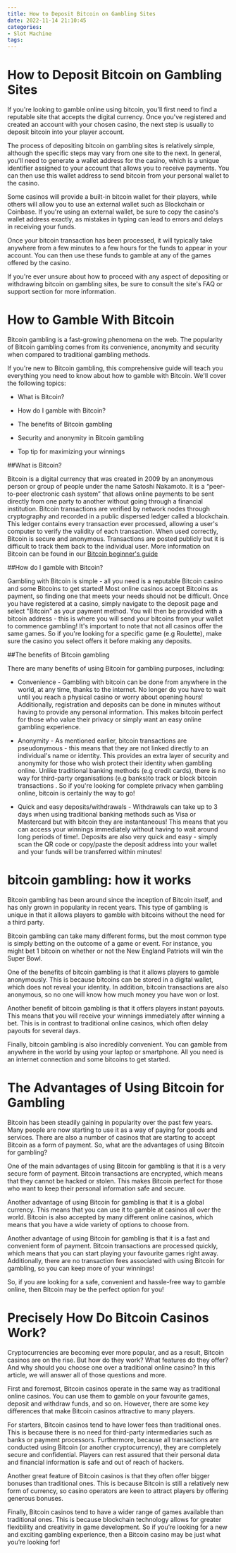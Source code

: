 ```yaml
---
title: How to Deposit Bitcoin on Gambling Sites
date: 2022-11-14 21:10:45
categories:
- Slot Machine
tags:
---
```



#  How to Deposit Bitcoin on Gambling Sites

If you're looking to gamble online using bitcoin, you'll first need to find a reputable site that accepts the digital currency. Once you've registered and created an account with your chosen casino, the next step is usually to deposit bitcoin into your player account.

The process of depositing bitcoin on gambling sites is relatively simple, although the specific steps may vary from one site to the next. In general, you'll need to generate a wallet address for the casino, which is a unique identifier assigned to your account that allows you to receive payments. You can then use this wallet address to send bitcoin from your personal wallet to the casino.

Some casinos will provide a built-in bitcoin wallet for their players, while others will allow you to use an external wallet such as Blockchain or Coinbase. If you're using an external wallet, be sure to copy the casino's wallet address exactly, as mistakes in typing can lead to errors and delays in receiving your funds.

Once your bitcoin transaction has been processed, it will typically take anywhere from a few minutes to a few hours for the funds to appear in your account. You can then use these funds to gamble at any of the games offered by the casino.

If you're ever unsure about how to proceed with any aspect of depositing or withdrawing bitcoin on gambling sites, be sure to consult the site's FAQ or support section for more information.

#  How to Gamble With Bitcoin

Bitcoin gambling is a fast-growing phenomena on the web. The popularity of Bitcoin gambling comes from its convenience, anonymity and security when compared to traditional gambling methods.

If you're new to Bitcoin gambling, this comprehensive guide will teach you everything you need to know about how to gamble with Bitcoin. We'll cover the following topics:

+ What is Bitcoin?

+ How do I gamble with Bitcoin?

+ The benefits of Bitcoin gambling

+ Security and anonymity in Bitcoin gambling

+ Top tip for maximizing your winnings

 ##What is Bitcoin?

Bitcoin is a digital currency that was created in 2009 by an anonymous person or group of people under the name Satoshi Nakamoto. It is a “peer-to-peer electronic cash system” that allows online payments to be sent directly from one party to another without going through a financial institution. Bitcoin transactions are verified by network nodes through cryptography and recorded in a public dispersed ledger called a blockchain. This ledger contains every transaction ever processed, allowing a user's computer to verify the validity of each transaction.
When used correctly, Bitcoin is secure and anonymous. Transactions are posted publicly but it is difficult to track them back to the individual user. More information on Bitcoin can be found in our [Bitcoin beginner's guide](https://blockgeeks.com/guides/what-is-bitcoin/) 

 ##How do I gamble with Bitcoin?

Gambling with Bitcoin is simple - all you need is a reputable Bitcoin casino and some Bitcoins to get started! Most online casinos accept Bitcoins as payment, so finding one that meets your needs should not be difficult. Once you have registered at a casino, simply navigate to the deposit page and select "Bitcoin" as your payment method. You will then be provided with a bitcoin address - this is where you will send your bitcoins from your wallet to commence gambling!
It's important to note that not all casinos offer the same games. So if you're looking for a specific game (e.g Roulette), make sure the casino you select offers it before making any deposits. 

 ##The benefits of Bitcoin gambling

There are many benefits of using Bitcoin for gambling purposes, including:

+ Convenience - Gambling with bitcoin can be done from anywhere in the world, at any time, thanks to the internet. No longer do you have to wait until you reach a physical casino or worry about opening hours! Additionally, registration and deposits can be done in minutes without having to provide any personal information. This makes bitcoin perfect for those who value their privacy or simply want an easy online gambling experience.

+ Anonymity - As mentioned earlier, bitcoin transactions are pseudonymous - this means that they are not linked directly to an individual's name or identity. This provides an extra layer of security and anonymity for those who wish protect their identity when gambling online. Unlike traditional banking methods (e.g credit cards), there is no way for third-party organisations (e.g banks)to track or block bitcoin transactions . So if you're looking for complete privacy when gambling online, bitcoin is certainly the way to go!

+ Quick and easy deposits/withdrawals - Withdrawals can take up to 3 days when using traditional banking methods such as Visa or Mastercard but with bitcoin they are instantaneous! This means that you can access your winnings immediately without having to wait around long periods of time!. Deposits are also very quick and easy - simply scan the QR code or copy/paste the deposit address into your wallet and your funds will be transferred within minutes!

#  bitcoin gambling: how it works

Bitcoin gambling has been around since the inception of Bitcoin itself, and has only grown in popularity in recent years. This type of gambling is unique in that it allows players to gamble with bitcoins without the need for a third party.

Bitcoin gambling can take many different forms, but the most common type is simply betting on the outcome of a game or event. For instance, you might bet 1 bitcoin on whether or not the New England Patriots will win the Super Bowl.

One of the benefits of bitcoin gambling is that it allows players to gamble anonymously. This is because bitcoins can be stored in a digital wallet, which does not reveal your identity. In addition, bitcoin transactions are also anonymous, so no one will know how much money you have won or lost.

Another benefit of bitcoin gambling is that it offers players instant payouts. This means that you will receive your winnings immediately after winning a bet. This is in contrast to traditional online casinos, which often delay payouts for several days.

Finally, bitcoin gambling is also incredibly convenient. You can gamble from anywhere in the world by using your laptop or smartphone. All you need is an internet connection and some bitcoins to get started.

#  The Advantages of Using Bitcoin for Gambling

Bitcoin has been steadily gaining in popularity over the past few years. Many people are now starting to use it as a way of paying for goods and services. There are also a number of casinos that are starting to accept Bitcoin as a form of payment. So, what are the advantages of using Bitcoin for gambling?

One of the main advantages of using Bitcoin for gambling is that it is a very secure form of payment. Bitcoin transactions are encrypted, which means that they cannot be hacked or stolen. This makes Bitcoin perfect for those who want to keep their personal information safe and secure.

Another advantage of using Bitcoin for gambling is that it is a global currency. This means that you can use it to gamble at casinos all over the world. Bitcoin is also accepted by many different online casinos, which means that you have a wide variety of options to choose from.

Another advantage of using Bitcoin for gambling is that it is a fast and convenient form of payment. Bitcoin transactions are processed quickly, which means that you can start playing your favourite games right away. Additionally, there are no transaction fees associated with using Bitcoin for gambling, so you can keep more of your winnings!

So, if you are looking for a safe, convenient and hassle-free way to gamble online, then Bitcoin may be the perfect option for you!

#  Precisely How Do Bitcoin Casinos Work?

Cryptocurrencies are becoming ever more popular, and as a result, Bitcoin casinos are on the rise. But how do they work? What features do they offer? And why should you choose one over a traditional online casino? In this article, we will answer all of those questions and more.

First and foremost, Bitcoin casinos operate in the same way as traditional online casinos. You can use them to gamble on your favourite games, deposit and withdraw funds, and so on. However, there are some key differences that make Bitcoin casinos attractive to many players.

For starters, Bitcoin casinos tend to have lower fees than traditional ones. This is because there is no need for third-party intermediaries such as banks or payment processors. Furthermore, because all transactions are conducted using Bitcoin (or another cryptocurrency), they are completely secure and confidential. Players can rest assured that their personal data and financial information is safe and out of reach of hackers.

Another great feature of Bitcoin casinos is that they often offer bigger bonuses than traditional ones. This is because Bitcoin is still a relatively new form of currency, so casino operators are keen to attract players by offering generous bonuses.

Finally, Bitcoin casinos tend to have a wider range of games available than traditional ones. This is because blockchain technology allows for greater flexibility and creativity in game development. So if you’re looking for a new and exciting gambling experience, then a Bitcoin casino may be just what you’re looking for!